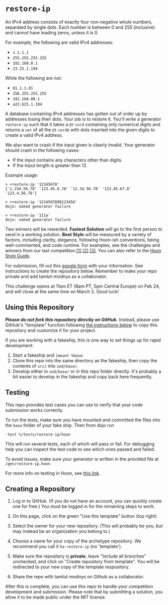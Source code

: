 # `restore-ip`

An IPv4 address consists of exactly four non-negative whole numbers, separated by single dots. Each number is between 0 and 255 (inclusive) and cannot have leading zeros, unless it is 0.

For example, the following are valid IPv4 addresses:
* `1.1.1.1`
* `255.255.255.255`
* `192.168.0.1`
* `23.25.1.194`

While the following are not:
* `01.1.1.01`
* `256.255.255.255`
* `192.168.00.1`
* `a23.b25.1.194`

A database containing IPv4 addresses has gotten out of order up by addresses losing their dots. Your job is to restore it. You'll write a generator `restore-ip` such that it takes a `@t` `cord` containing only numerical digits and returns a `set` of all the `@t` `cord`s with dots inserted into the given digits to create a valid IPv4 address. 

We also want to crash if the input given is clearly invalid. Your generator should crash in the following cases:
* If the input contains any characters other than digits.
* If the input length is greater than 12.


Example usage:
```
> +restore-ip '12345678'
{'1.234.56.78' '123.45.6.78' '12.34.56.78' '123.45.67.8' '123.4.56.78'}
```

```
> +restore-ip '1234567890123456'
dojo: naked generator failure
```

```
> +restore-ip '111a'
dojo: naked generator failure
```

Two winners will be rewarded. **Fastest Solution** will go to the first person to send in a working solution. **Best Style** will be measured by a variety of factors, including clarity, elegance, following Hoon-ish conventions, being well-commented, and code runtime. For examples, see the challenges and winners from our last competition [[1]](https://docs.urbit.org/language/hoon/examples/abc-blocks) [[2]](https://docs.urbit.org/language/hoon/examples/luhn-number) [[3]](https://docs.urbit.org/language/hoon/examples/water-towers). You can also refer to the [Hoon Style Guide](https://docs.urbit.org/language/hoon/guides/style).


For submission, fill out this [google form](https://forms.gle/BsF5kC2jnk9aX3J5A) with your information. See instructions to create the repository below. Remember to make your repo private and add tamlut-modnys as a collaborator.

This challenge opens at 11am ET (8am PT, 5pm Central Europe) on Feb 24, and will close at the same time on March 2. Good luck!

## Using this Repository

**Please _do not fork this repository directly on GitHub._**  Instead, please use GitHub's "template" function following [the instructions below](#creating-a-repository) to copy this repository and customize it for your project.

If you are working with a fakeship, this is one way to set things up for rapid development:

1. Start a fakeship and `|mount %base`.
2. Clone this repo into the same directory as the fakeship, then copy the contents of `src/` into `zod/base/`.
3. Develop either in `zod/base/` or in this repo folder directly.  It's probably a bit easier to develop in the fakeship and copy back here frequently.

## Testing

This repo provides test cases you can use to verify that your code submission works correctly.

To run the tests, make sure you have mounted and committed the files into the `base` folder of your fake ship. Then from dojo run
```
-test %/tests/restore-ip/hoon
```
This will run several tests, each of which will pass or fail. For debugging help you can inspect the test code to see which ones passed and failed.

To avoid issues, make sure your generator is written in the provided file at `/gen/restore-ip.hoon`

For more info on testing in Hoon, see [this link](https://docs.urbit.org/userspace/apps/guides/unit-tests).

## Creating a Repository

1.  Log in to GitHub.
    (If you do not have an account, you can quickly create one for free.)
    You must be logged in for the remaining steps to work.

2.  On this page, click on the green "Use this template" button (top right)

3.  Select the owner for your new repository.
    (This will probably be you, but may instead be an organization you belong to.)

4.  Choose a name for your copy of the archetype repository.
    We recommend you call it `ha-restore-ip` (no 'template').

5.  Make sure the repository is **private**, leave "Include all branches" unchecked, and click on "Create repository from template". You will be redirected to your new copy of the template respository.

6.  Share the repo with tamlut-modnys on Github as a collaborator.

After this is complete, you can use this repo to handle your competition development and submission. Please note that by submitting a solution, you allow it to be made public under the MIT license.
